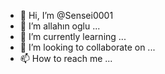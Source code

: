 - 👋 Hi, I’m @Sensei0001
- 👀 I’m allahın oglu ...
- 🌱 I’m currently learning ...
- 💞️ I’m looking to collaborate on ...
- 📫 How to reach me ...

<!---
Sensei0001/Sensei0001 is a ✨ special ✨ repository because its `README.md` (this file) appears on your GitHub profile.
You can click the Preview link to take a look at your changes.
--->

